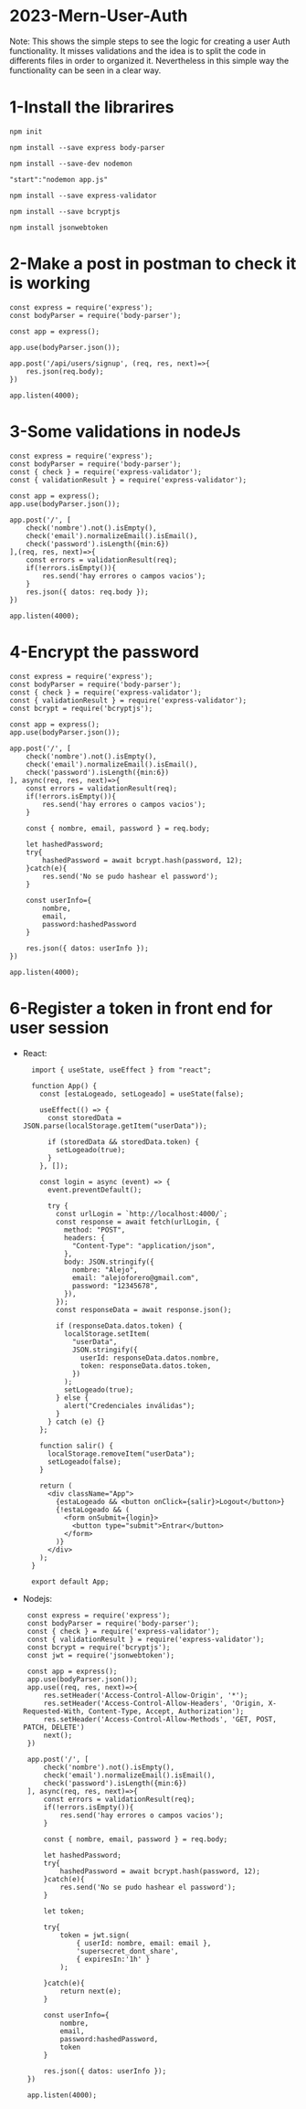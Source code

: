# 2023-Mern-User-Auth

Note: This shows the simple steps to see the logic for creating a user Auth functionality. It misses validations and the idea is to split the code in differents files in order to organized it. Nevertheless in this simple way the functionality can be seen in a clear way.

# 1-Install the librarires

    npm init 

    npm install --save express body-parser

    npm install --save-dev nodemon

    "start":"nodemon app.js"

    npm install --save express-validator

    npm install --save bcryptjs

    npm install jsonwebtoken 

# 2-Make a post in postman to check it is working

    const express = require('express'); 
    const bodyParser = require('body-parser');

    const app = express();

    app.use(bodyParser.json());

    app.post('/api/users/signup', (req, res, next)=>{
        res.json(req.body);
    })

    app.listen(4000);

# 3-Some validations in nodeJs

    const express = require('express');
    const bodyParser = require('body-parser');
    const { check } = require('express-validator');
    const { validationResult } = require('express-validator');

    const app = express();
    app.use(bodyParser.json());

    app.post('/', [
        check('nombre').not().isEmpty(),
        check('email').normalizeEmail().isEmail(),
        check('password').isLength({min:6})
    ],(req, res, next)=>{
        const errors = validationResult(req); 
        if(!errors.isEmpty()){
            res.send('hay errores o campos vacios');
        }
        res.json({ datos: req.body });
    })

    app.listen(4000);

# 4-Encrypt the password

    const express = require('express');
    const bodyParser = require('body-parser');
    const { check } = require('express-validator');
    const { validationResult } = require('express-validator');
    const bcrypt = require('bcryptjs');

    const app = express();
    app.use(bodyParser.json());

    app.post('/', [
        check('nombre').not().isEmpty(),
        check('email').normalizeEmail().isEmail(),
        check('password').isLength({min:6})
    ], async(req, res, next)=>{
        const errors = validationResult(req); 
        if(!errors.isEmpty()){
            res.send('hay errores o campos vacios');
        }

        const { nombre, email, password } = req.body;

        let hashedPassword;
        try{
            hashedPassword = await bcrypt.hash(password, 12);
        }catch(e){
            res.send('No se pudo hashear el password');
        }

        const userInfo={
            nombre,
            email,
            password:hashedPassword
        }

        res.json({ datos: userInfo });
    })

    app.listen(4000);

# 6-Register a token in front end for user session

- React:

        import { useState, useEffect } from "react";

        function App() {
          const [estaLogeado, setLogeado] = useState(false);

          useEffect(() => {
            const storedData = JSON.parse(localStorage.getItem("userData"));

            if (storedData && storedData.token) {
              setLogeado(true);
            }
          }, []);

          const login = async (event) => {
            event.preventDefault();

            try {
              const urlLogin = `http://localhost:4000/`;
              const response = await fetch(urlLogin, {
                method: "POST",
                headers: {
                  "Content-Type": "application/json",
                },
                body: JSON.stringify({
                  nombre: "Alejo",
                  email: "alejoforero@gmail.com",
                  password: "12345678",
                }),
              });
              const responseData = await response.json();

              if (responseData.datos.token) {
                localStorage.setItem(
                  "userData",
                  JSON.stringify({
                    userId: responseData.datos.nombre,
                    token: responseData.datos.token,
                  })
                );
                setLogeado(true);
              } else {
                alert("Credenciales inválidas");
              }
            } catch (e) {}
          };

          function salir() {
            localStorage.removeItem("userData");
            setLogeado(false);
          }

          return (
            <div className="App">
              {estaLogeado && <button onClick={salir}>Logout</button>}
              {!estaLogeado && (
                <form onSubmit={login}>
                  <button type="submit">Entrar</button>
                </form>
              )}
            </div>
          );
        }

        export default App;
        
 - Nodejs:
 
        const express = require('express');
        const bodyParser = require('body-parser');
        const { check } = require('express-validator');
        const { validationResult } = require('express-validator');
        const bcrypt = require('bcryptjs');
        const jwt = require('jsonwebtoken');

        const app = express();
        app.use(bodyParser.json());
        app.use((req, res, next)=>{
            res.setHeader('Access-Control-Allow-Origin', '*');
            res.setHeader('Access-Control-Allow-Headers', 'Origin, X-Requested-With, Content-Type, Accept, Authorization');
            res.setHeader('Access-Control-Allow-Methods', 'GET, POST, PATCH, DELETE')
            next();
        })

        app.post('/', [
            check('nombre').not().isEmpty(),
            check('email').normalizeEmail().isEmail(),
            check('password').isLength({min:6})
        ], async(req, res, next)=>{
            const errors = validationResult(req); 
            if(!errors.isEmpty()){
                res.send('hay errores o campos vacios');
            }

            const { nombre, email, password } = req.body;

            let hashedPassword;
            try{
                hashedPassword = await bcrypt.hash(password, 12);
            }catch(e){
                res.send('No se pudo hashear el password');
            }    

            let token;

            try{
                token = jwt.sign(
                    { userId: nombre, email: email }, 
                    'supersecret_dont_share', 
                    { expiresIn:'1h' }
                );

            }catch(e){
                return next(e);
            } 

            const userInfo={
                nombre,
                email,
                password:hashedPassword,
                token
            }

            res.json({ datos: userInfo });
        })

        app.listen(4000);


